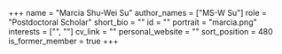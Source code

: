 +++
name = "Marcia Shu-Wei Su"
author_names = ["MS-W Su"]
role = "Postdoctoral Scholar"
short_bio = ""
id = ""
portrait = "marcia.png"
interests = ["", ""]
cv_link = ""
personal_website = ""
sort_position = 480
is_former_member = true
+++

